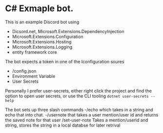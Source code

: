 # C# Exmaple bot.

This is an example Discord bot using 
- Dicsord.net, Microsoft.Extensions.DependencyInjection
- Microsoft.Extensions.Configuration
- Microsoft.Extensions.Hosting
- Microsoft.Extensions.Logging
- entity framework core

The bot expects a token in one of the Iconfiguration soures
 - /config.json
 - Environment Variable
 - User Secrets

Personally I prefer user-secrets, either right click the project and find the option to open user secrets, or use the CLI tooling `dotnet user-secrets --help`

The bot sets up three slash commands
-/echo which takes in a string and echo that into chat.
-/usernote that takes a user mention/user id and returns the saved note for that user
/set-user-note Takes a mention/userid and string, stores the string in a local databse for later retrival

